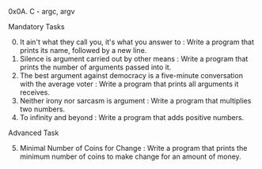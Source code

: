 0x0A. C - argc, argv

Mandatory Tasks

0. It ain't what they call you, it's what you answer to : Write a program that prints its name, followed by a new line.
1. Silence is argument carried out by other means : Write a program that prints the number of arguments passed into it.
2. The best argument against democracy is a five-minute conversation with the average voter : Write a program that prints all arguments it receives.
3. Neither irony nor sarcasm is argument : Write a program that multiplies two numbers.
4. To infinity and beyond : Write a program that adds positive numbers.

Advanced Task

5. Minimal Number of Coins for Change : Write a program that prints the minimum number of coins to make change for an amount of money.
